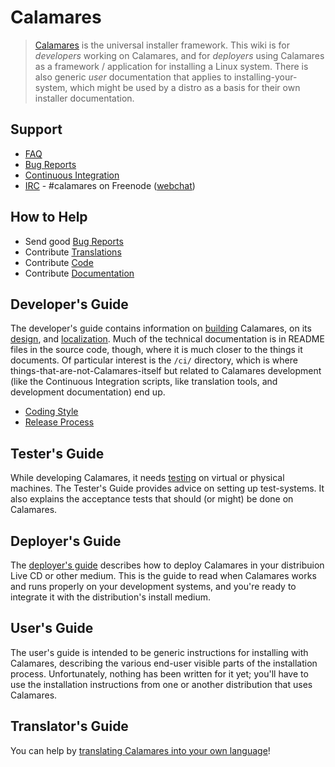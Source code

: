 # Calamares

> [Calamares](https://calamares.io/) is the universal installer framework.
> This wiki is for *developers* working on Calamares, and for *deployers*
> using Calamares as a framework / application for installing a Linux system.
> There is also generic *user* documentation that applies to installing-your-
> system, which might be used by a distro as a basis for their own installer
> documentation.

## Support

* [FAQ](FAQ)
* [Bug Reports](https://github.com/calamares/calamares/issues)
* [Continuous Integration](https://travis-ci.org/calamares/calamares)
* [IRC](irc://irc.freenode.net/calamares) - #calamares on Freenode
  ([webchat](https://webchat.freenode.net/?randomnick=1&channels=%23calamares))

## How to Help

* Send good [Bug Reports](https://github.com/calamares/calamares/issues)
* Contribute [Translations](https://www.transifex.com/calamares/calamares/)
* Contribute [Code](https://github.com/calamares/calamares/)
* Contribute [Documentation](https://github.com/calamares/calamares/wiki/)

## Developer's Guide

The developer's guide contains information on
[building](Developer's-Guide.md#build) Calamares,
on its
[design](Developer's-Guide.md#design),
and [localization](Developer's-Guide.md#i18n).
Much of the technical documentation is in README files in the
source code, though, where it is much closer to the things it
documents. Of particular interest is the `/ci/` directory, which is where things-that-are-not-Calamares-itself but related to Calamares development (like the Continuous Integration scripts, like translation tools, and development documentation) end up.

* [Coding Style](https://github.com/calamares/calamares/blob/master/ci/HACKING.md)
* [Release Process](https://github.com/calamares/calamares/blob/master/ci/RELEASE.md)

## Tester's Guide

While developing Calamares, it needs [testing](Tester's-Guide) on virtual or physical machines. The Tester's Guide provides advice on setting up test-systems. It also explains the acceptance tests that should (or might) be done on Calamares.

## Deployer's Guide

The [deployer's guide](Deployer's-Guide) describes how to deploy
Calamares in your distribuion Live CD or other medium. This is the
guide to read when Calamares works and runs properly on your development
systems, and you're ready to integrate it with the distribution's install medium.

## User's Guide

The user's guide is intended to be generic instructions for installing
with Calamares, describing the various end-user visible parts of the
installation process. Unfortunately, nothing has been written for it
yet; you'll have to use the installation instructions from one or another
distribution that uses Calamares.

## Translator's Guide

You can help by [translating Calamares into your own language](https://www.transifex.com/calamares/calamares/)!

